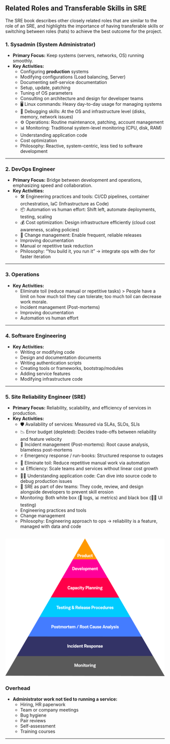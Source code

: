 ## Related Roles and Transferable Skills in SRE

The SRE book describes other closely related roles that are similar to the role of an SRE, and highlights the importance of having transferable skills or switching between roles (hats) to achieve the best outcome for the project.

### 1. Sysadmin (System Administrator)
- **Primary Focus:** Keep systems (servers, networks, OS) running smoothly.
- **Key Activities:**
  - Configuring **production** systems
  - Modifying configurations (Load balancing, Server)
  - Documenting self-service documentation
  - Setup, update, patching
  - Tuning of OS parameters
  - Consulting on architecture and design for developer teams
  - 🖥️ Linux commands: Heavy day-to-day usage for managing systems
  - 🔧 Debugging skills: At the OS and infrastructure level (disks, memory, network issues)
  - ⚙️ Operations: Routine maintenance, patching, account management
  - 📊 Monitoring: Traditional system-level monitoring (CPU, disk, RAM)
  - Understanding application code
  - Cost optimization
  - Philosophy: Reactive, system-centric, less tied to software development

---

### 2. DevOps Engineer
- **Primary Focus:** Bridge between development and operations, emphasizing speed and collaboration.
- **Key Activities:**
  - 🛠️ Engineering practices and tools: CI/CD pipelines, container orchestration, IaC (Infrastructure as Code)
  - 📦 Automation vs human effort: Shift left, automate deployments, testing, scaling
  - 💰 Cost optimization: Design infrastructure efficiently (cloud cost awareness, scaling policies)
  - 🔄 Change management: Enable frequent, reliable releases
  - Improving documentation
  - Manual or repetitive task reduction
  - Philosophy: “You build it, you run it” → integrate ops with dev for faster iteration

---

### 3. Operations
- **Key Activities:**
  - Eliminate toil (reduce manual or repetitive tasks)
        > People have a limit on how much toil they can tolerate; too much toil can decrease work morale.
  - Incident management (Post-mortems)
  - Improving documentation
  - Automation vs human effort

---

### 4. Software Engineering
- **Key Activities:**
  - Writing or modifying code
  - Design and documentation documents
  - Writing authentication scripts
  - Creating tools or frameworks, bootstrap/modules
  - Adding service features
  - Modifying infrastructure code

---

### 5. Site Reliability Engineer (SRE)
- **Primary Focus:** Reliability, scalability, and efficiency of services in production.
- **Key Activities:**
  - 🛡️ Availability of services: Measured via SLAs, SLOs, SLIs
  - 📉 Error budget (depleted): Decides trade-offs between reliability and feature velocity
  - 🔄 Incident management (Post-mortems): Root cause analysis, blameless post-mortems
  - ⚡ Emergency response / run-books: Structured response to outages
  - 🧹 Eliminate toil: Reduce repetitive manual work via automation
  - 📊 Efficiency: Scale teams and services without linear cost growth
  - 👨‍💻 Understanding application code: Can dive into source code to debug production issues
  - 🔗 SRE as part of dev teams: They code, review, and design alongside developers to prevent skill erosion
  - Monitoring: Both white box (📄 logs, 📊 metrics) and black box (🕵️‍♂️ UI testing)
  - Engineering practices and tools
  - Change management
  - Philosophy: Engineering approach to ops → reliability is a feature, managed with data and code

![SRE-Pyramid](assets/SRE.png)
---

### Overhead
- **Administrator work not tied to running a service:**
  - Hiring, HR paperwork
  - Team or company meetings
  - Bug hygiene
  - Pair reviews
  - Self-assessment
  - Training courses

---